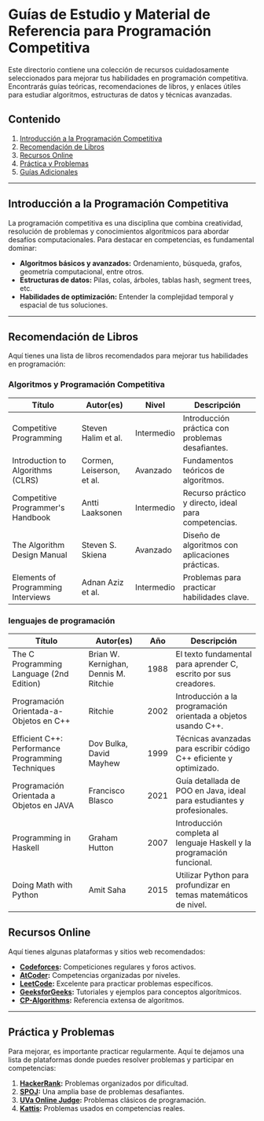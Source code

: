 # Guías de Estudio y Material de Referencia para Programación Competitiva

Este directorio contiene una colección de recursos cuidadosamente seleccionados para mejorar tus habilidades en programación competitiva. Encontrarás guías teóricas, recomendaciones de libros, y enlaces útiles para estudiar algoritmos, estructuras de datos y técnicas avanzadas.

## Contenido

1. [Introducción a la Programación Competitiva](#introducción-a-la-programación-competitiva)
2. [Recomendación de Libros](#recomendación-de-libros)
3. [Recursos Online](#recursos-online)
4. [Práctica y Problemas](#práctica-y-problemas)
5. [Guías Adicionales](#guías-adicionales)

---

## Introducción a la Programación Competitiva

La programación competitiva es una disciplina que combina creatividad, resolución de problemas y conocimientos algorítmicos para abordar desafíos computacionales. Para destacar en competencias, es fundamental dominar:

- **Algoritmos básicos y avanzados:** Ordenamiento, búsqueda, grafos, geometría computacional, entre otros.
- **Estructuras de datos:** Pilas, colas, árboles, tablas hash, segment trees, etc.
- **Habilidades de optimización:** Entender la complejidad temporal y espacial de tus soluciones.

---

## Recomendación de Libros

Aquí tienes una lista de libros recomendados para mejorar tus habilidades en programación:

### **Algoritmos y Programación Competitiva**

| Título                                 | Autor(es)                    | Nivel        | Descripción                                     |
|---------------------------------------|------------------------------|--------------|------------------------------------------------|
| Competitive Programming               | Steven Halim et al.          | Intermedio   | Introducción práctica con problemas desafiantes. |
| Introduction to Algorithms (CLRS)     | Cormen, Leiserson, et al.    | Avanzado     | Fundamentos teóricos de algoritmos.            |
| Competitive Programmer's Handbook     | Antti Laaksonen             | Intermedio   | Recurso práctico y directo, ideal para competencias. |
| The Algorithm Design Manual           | Steven S. Skiena             | Avanzado     | Diseño de algoritmos con aplicaciones prácticas. |
| Elements of Programming Interviews    | Adnan Aziz et al.            | Intermedio   | Problemas para practicar habilidades clave.    |

### **lenguajes de programación**

| Título                                                  | Autor(es)                              | Año   | Descripción                                                        |
|---------------------------------------------------------|----------------------------------------|-------|--------------------------------------------------------------------|
| The C Programming Language (2nd Edition)                | Brian W. Kernighan, Dennis M. Ritchie  | 1988  | El texto fundamental para aprender C, escrito por sus creadores.  |
| Programación Orientada-a-Objetos en C++                 | Ritchie                                | 2002  | Introducción a la programación orientada a objetos usando C++.     |
| Efficient C++: Performance Programming Techniques       | Dov Bulka, David Mayhew                | 1999  | Técnicas avanzadas para escribir código C++ eficiente y optimizado.|
| Programación Orientada a Objetos en JAVA                | Francisco Blasco                       | 2021  | Guía detallada de POO en Java, ideal para estudiantes y profesionales. |
| Programming in Haskell                                  | Graham Hutton                          | 2007  | Introducción completa al lenguaje Haskell y la programación funcional.|
| Doing Math with Python                                  | Amit Saha                              | 2015  | Utilizar Python para profundizar en temas matemáticos de nivel.|

## Recursos Online

Aquí tienes algunas plataformas y sitios web recomendados:

- **[Codeforces](https://codeforces.com/):** Competiciones regulares y foros activos.
- **[AtCoder](https://atcoder.jp/):** Competencias organizadas por niveles.
- **[LeetCode](https://leetcode.com/):** Excelente para practicar problemas específicos.
- **[GeeksforGeeks](https://www.geeksforgeeks.org/):** Tutoriales y ejemplos para conceptos algorítmicos.
- **[CP-Algorithms](https://cp-algorithms.com/):** Referencia extensa de algoritmos.

---

## Práctica y Problemas

Para mejorar, es importante practicar regularmente. Aquí te dejamos una lista de plataformas donde puedes resolver problemas y participar en competencias:

1. **[HackerRank](https://www.hackerrank.com/):** Problemas organizados por dificultad.
2. **[SPOJ](https://www.spoj.com/):** Una amplia base de problemas desafiantes.
3. **[UVa Online Judge](https://onlinejudge.org/):** Problemas clásicos de programación.
4. **[Kattis](https://open.kattis.com/):** Problemas usados en competencias reales.